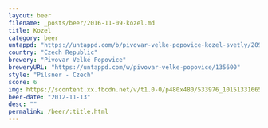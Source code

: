 ```yaml
---
layout: beer
filename: _posts/beer/2016-11-09-kozel.md
title: Kozel
category: beer
untappd: "https://untappd.com/b/pivovar-velke-popovice-kozel-svetly/20966"
country: "Czech Republic"
brewery: "Pivovar Velké Popovice"
breweryURL: "https://untappd.com/w/pivovar-velke-popovice/135600"
style: "Pilsner - Czech"
score: 6
img: https://scontent.xx.fbcdn.net/v/t1.0-0/p480x480/533976_10151331665848745_1640769773_n.jpg?oh=0a7b94d979fbfd88ca79470121ddf020&oe=590864D3
beer-date: "2012-11-13"
desc: ""
permalink: /beer/:title.html
---
```

